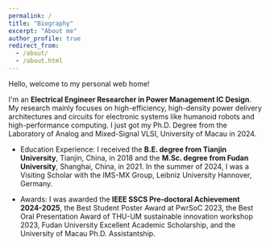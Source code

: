 ```yaml
---
permalink: /
title: "Biography"
excerpt: "About me"
author_profile: true
redirect_from: 
  - /about/
  - /about.html
---
```

Hello, welcome to my personal web home!

I'm an **Electrical Engineer Researcher in Power Management IC Design**. My research mainly focuses on high-efficiency, high-density power delivery architectures and circuits for electronic systems like humanoid robots and high-performance computing. I just got my Ph.D. Degree from the Laboratory of Analog and Mixed-Signal VLSI, University of Macau in 2024. 

* Education Experience: I received the **B.E. degree from Tianjin University**, Tianjin, China, in 2018 and the **M.Sc. degree from Fudan University**, Shanghai, China, in 2021. In the summer of 2024, I was a Visiting Scholar with the IMS-MX Group, Leibniz University Hannover, Germany. 

* Awards: I was awarded the **IEEE SSCS Pre-doctoral Achievement 2024-2025**, the Best Student Poster Award at PwrSoC 2023, the Best Oral Presentation Award of THU-UM sustainable innovation workshop 2023, Fudan University Excellent Academic Scholarship, and the University of Macau Ph.D. Assistantship. 
